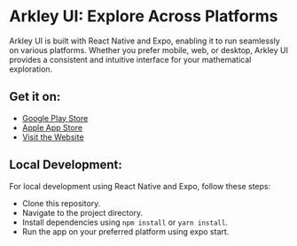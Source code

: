 # Arkley UI: Explore Across Platforms

Arkley UI is built with React Native and Expo, enabling it to run seamlessly on various platforms. Whether you prefer mobile, web, or desktop, Arkley UI provides a consistent and intuitive interface for your mathematical exploration.

## Get it on:

- [Google Play Store](https://github.com/Deaths-Door/arkley/tree/main/arkley_ui)
- [Apple App Store](https://github.com/Deaths-Door/arkley/tree/main/arkley_ui)
- [Visit the Website](https://github.com/Deaths-Door/arkley/tree/main/arkley_ui)

## Local Development:
For local development using React Native and Expo, follow these steps:

- Clone this repository.
- Navigate to the project directory.
- Install dependencies using `npm install` or `yarn install`.
- Run the app on your preferred platform using expo start.
